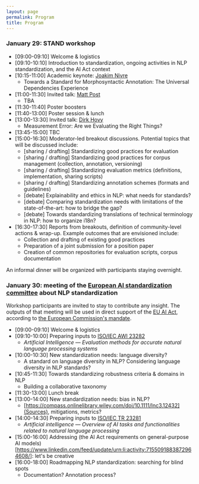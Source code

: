 ```yaml
---
layout: page
permalink: Program
title: Program
---
```


### January 29: STAND workshop

- [09:00-09:10] Welcome & logistics
- [09:10-10:10] Introduction to standardization, ongoing activities in NLP standardization, and the AI Act context
- [10:15-11:00] Academic keynote: [Joakim Nivre](https://jnivre.github.io)
    - Towards a Standard for Morphosyntactic Annotation: The Universal Dependencies Experience
- [11:00-11:30] Invited talk: [Matt Post](https://post3.net)
    - TBA
- [11:30-11:40] Poster boosters
- [11:40-13:00] Poster session & lunch
- [13:00-13:30] Invited talk: [Dirk Hovy](https://cs.unibocconi.eu/people/dirk-hovy)
    - Measurement Error: Are we Evaluating the Right Things?
- [13:45-15:00] TBC
- [15:00-16:30] Moderator-led breakout discussions. Potential topics that will be discussed include:
    - [sharing / drafting] Standardizing good practices for evaluation
    - [sharing / drafting] Standardizing good practices for corpus management (collection, annotation, versioning)
    - [sharing / drafting] Standardizing evaluation metrics (definitions, implementation, sharing scripts)
    - [sharing / drafting] Standardizing annotation schemes (formats and guidelines)
    - [debate] Explainability and ethics in NLP: what needs for standards?
    - [debate] Comparing standardization needs with limitations of the state-of-the-art: how to bridge the gap?
    - [debate] Towards standardizing translations of technical terminology in NLP: how to organize i18n?
- [16:30-17:30] Reports from breakouts, definition of community-level actions & wrap-up. Example outcomes that are envisioned include:
    - Collection and drafting of existing good practices
    - Preparation of a joint submission for a position paper
    - Creation of common repositories for evaluation scripts, corpus documentation

An informal dinner will be organized with participants staying overnight.

### January 30: meeting of the [European AI standardization committee](https://www.cencenelec.eu/areas-of-work/cen-cenelec-topics/artificial-intelligence/) about NLP standardization

Workshop participants are invited to stay to contribute any insight. The outputs of that meeting will be used in direct support of the [EU AI Act](https://eur-lex.europa.eu/legal-content/EN/TXT/?uri=celex%3A52021PC0206), according to [the European Commission's mandate](https://ec.europa.eu/growth/tools-databases/enorm/mandate/593_en).

- [09:00-09:10] Welcome & logistics
- [09:10-10:00] Preparing inputs to [ISO/IEC AWI 23282](https://www.iso.org/standard/87387.html)
    - *Artificial Intelligence — Evaluation methods for accurate natural language processing systems*
- [10:00-10:30] New standardization needs: language diversity?
    - A standard on language diversity in NLP? Considering language diversity in NLP standards?
- [10:45-11:30] Towards standardizing robustness criteria & domains in NLP
    - Building a collaborative taxonomy
- [11:30-13:00] Lunch break
- [13:00-14:00] New standardization needs: bias in NLP?
    - [https://compass.onlinelibrary.wiley.com/doi/10.1111/lnc3.12432](Sources), mitigations, metrics?
- [14:00-14:30] Preparing inputs to [ISO/IEC TR 23281](https://www.iso.org/standard/88870.html)
    - *Artificial intelligence — Overview of AI tasks and functionalities related to natural language processing*
- [15:00-16:00] Addressing (the AI Act requirements on general-purpose AI models)[https://www.linkedin.com/feed/update/urn:li:activity:7155091883872964608/]: let's be creative
- [16:00-18:00] Roadmapping NLP standardization: searching for blind spots
    - Documentation? Annotation process?